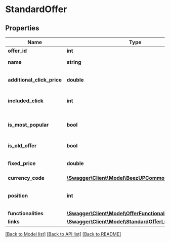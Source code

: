# StandardOffer

## Properties
Name | Type | Description | Notes
------------ | ------------- | ------------- | -------------
**offer_id** | **int** | The offer Id | 
**name** | **string** | The offer name | 
**additional_click_price** | **double** | The additional click price | [optional] 
**included_click** | **int** | The included click | [optional] 
**is_most_popular** | **bool** | UI purpose. Is the offer is the most popular | [optional] 
**is_old_offer** | **bool** | Is an old offer | [optional] 
**fixed_price** | **double** | The fixed price of the offer | [optional] 
**currency_code** | [**\Swagger\Client\Model\BeezUPCommonCurrencyCode**](BeezUPCommonCurrencyCode.md) |  | [optional] 
**position** | **int** | UI purpose. The position of the offer | [optional] 
**functionalities** | [**\Swagger\Client\Model\OfferFunctionality[]**](OfferFunctionality.md) |  | [optional] 
**links** | [**\Swagger\Client\Model\StandardOfferLinks**](StandardOfferLinks.md) |  | 

[[Back to Model list]](../README.md#documentation-for-models) [[Back to API list]](../README.md#documentation-for-api-endpoints) [[Back to README]](../README.md)


